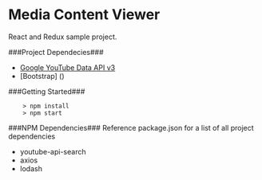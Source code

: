 # Media Content Viewer

React and Redux sample project.

###Project Dependecies###
* [Google YouTube Data API v3](https://console.developers.google.com/apis/api/youtube-json.googleapis.com/overview)
* [Bootstrap] ()

###Getting Started###

```
	> npm install
	> npm start
```

###NPM Dependencies###
Reference package.json for a list of all project dependencies
* youtube-api-search
* axios
* lodash